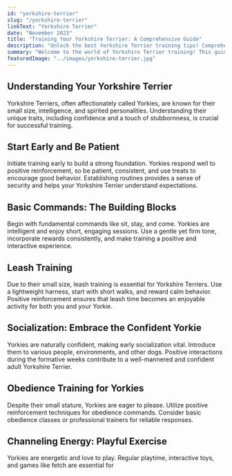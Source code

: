 ```yaml
---
id: "yorkshire-terrier"
slug: "/yorkshire-terrier"
linkText: "Yorkshire Terrier"
date: "November 2023"
title: "Training Your Yorkshire Terrier: A Comprehensive Guide"
description: "Unlock the best Yorkshire Terrier training tips! Comprehensive guide for effective techniques. Elevate your Yorkie's behavior with expert insights."
summary: "Welcome to the world of Yorkshire Terrier training! This guide is designed to help you navigate the nuances of training these charming and pint-sized companions. Discover effective techniques and positive reinforcement strategies for a joyful training experience with your Yorkshire Terrier."
featuredImage: "../images/yorkshire-terrier.jpg"
---
```


## Understanding Your Yorkshire Terrier

Yorkshire Terriers, often affectionately called Yorkies, are known for their small size, intelligence, and spirited personalities. Understanding their unique traits, including confidence and a touch of stubbornness, is crucial for successful training.

## Start Early and Be Patient

Initiate training early to build a strong foundation. Yorkies respond well to positive reinforcement, so be patient, consistent, and use treats to encourage good behavior. Establishing routines provides a sense of security and helps your Yorkshire Terrier understand expectations.

## Basic Commands: The Building Blocks

Begin with fundamental commands like sit, stay, and come. Yorkies are intelligent and enjoy short, engaging sessions. Use a gentle yet firm tone, incorporate rewards consistently, and make training a positive and interactive experience.

## Leash Training

Due to their small size, leash training is essential for Yorkshire Terriers. Use a lightweight harness, start with short walks, and reward calm behavior. Positive reinforcement ensures that leash time becomes an enjoyable activity for both you and your Yorkie.

## Socialization: Embrace the Confident Yorkie

Yorkies are naturally confident, making early socialization vital. Introduce them to various people, environments, and other dogs. Positive interactions during the formative weeks contribute to a well-mannered and confident adult Yorkshire Terrier.

## Obedience Training for Yorkies

Despite their small stature, Yorkies are eager to please. Utilize positive reinforcement techniques for obedience commands. Consider basic obedience classes or professional trainers for reliable responses.

## Channeling Energy: Playful Exercise

Yorkies are energetic and love to play. Regular playtime, interactive toys, and games like fetch are essential for
